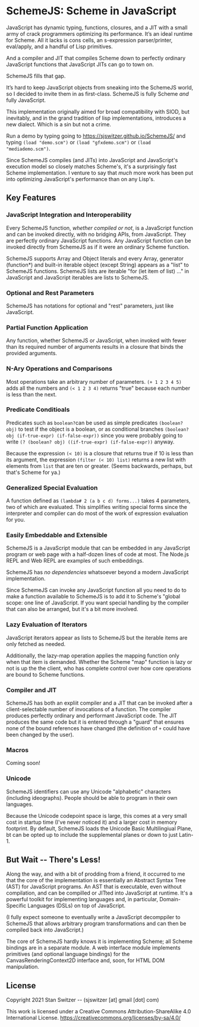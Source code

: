 # SchemeJS: Scheme in JavaScript

JavaScript has dynamic typing, functions, closures, and a JIT with
a small army of crack programmers optimizing its performance.
It’s an ideal runtime for Scheme.
All it lacks is cons cells, an s-expression parser/printer,
eval/apply, and a handful of Lisp primitives.

And a compiler and JIT that compiles Scheme down to perfectly ordinary
JavaScript functions that JavaScript JITs can go to town on.

SchemeJS fills that gap.

It’s hard to keep JavaScript objects from sneaking into the
SchemeJS world, so I decided to invite them in as first-class.
SchemeJS is fully Scheme _and_ fully JavaScript.

This implementation originally aimed for broad compatibility with SIOD, but inevitably,
and in the grand tradition of lisp implementations, introduces a new dialect.
Which is a sin but not a crime.

Run a demo by typing going to https://sjswitzer.github.io/SchemeJS/ and typing
`(load "demo.scm")` or `(load "gfxdemo.scm")` or `(load "mediademo.scm")`.

Since SchemeJS compiles (and JITs) into JavaScript and JavaScript's
execution model so closely matches Scheme's, it's a surprisingly fast Scheme implementation.
I venture to say that _much_ more work has been put into optimizing JavaScript's performance
than on any Lisp's.

## Key Features

### JavaScript Integration and Interoperability

Every SchemeJS function, _whether compiled or not_, is a JavaScript function and can be
invoked directly, with no bridging APIs, from JavaScript. They are perfectly ordinary
JavaScript functions. Any JavaScript function can be invoked directly from SchemeJS as if it
were an ordinary Scheme function.

SchemeJS supports Array and Object literals and every Array, generator (function*) and built-in
iterable object (except String) appears as a "list" to SchemeJS functions. SchemeJS lists are
iterable "for (let item of list) ..." in JavaScript and JavaScript iterables are lists to SchemeJS.

### Optional and Rest Parameters

SchemeJS has notations for optional and "rest" parameters, just like JavaScript.

### Partial Function Application

Any function, whether SchemeJS or JavaScript, when invoked with fewer than its required
number of arguments results in a closure that binds the provided arguments.

### N-Ary Operations and Comparisons

Most operations take an arbitrary number of parameters.
`(+ 1 2 3 4 5)` adds all the numbers and `(< 1 2 3 4)`
returns "true" because each number is less than the next.

### Predicate Conditioals

Predicates such as `boolean?`can be used
as simple predicates `(boolean? obj)` to test if the object is a boolean,
or as conditional branches `(boolean? obj (if-true-expr) (if-false-expr))` since you were
probably going to write `(? (boolean? obj) ((if-true-expr) (if-false-expr))` anyway.

Because the expression `(< 10)` is a closure that returns true
if 10 is less than its argument, the expression
`(filter (< 10) list)` returns a new list with elements from `list`
that are ten or greater. (Seems backwards, perhaps, but that's Scheme for ya.)

### Generalized Special Evaluation

A function defined as `(lambda# 2 (a b c d) forms...)` takes 4 parameters, two of which
are evaluated. This simplifies writing special forms since the interpreter and compiler
can do most of the work of expression evaluation for you.

### Easily Embeddable and Extensible

SchemeJS is a JavaScript module that can be embedded in any JavaScript program or web page
with a half-dozen lines of code at most. The Node.js REPL and Web REPL are examples of such embeddings.

SchemeJS has _no dependencies_ whatsoever beyond a modern JavaScript implementation.

Since SchemeJS can invoke any JavaScript function all you need to do to make a function
available to SchemeJS is to add it to Scheme's "global scope: one line of JavaScript.
If you want special handling by the compiler that can also be arranged, but it's a bit more involved.

### Lazy Evaluation of Iterators

JavaScript iterators appear as lists to SchemeJS but the iterable items are only fetched as needed.

Additionally, the lazy-map operation applies the mapping function only when that item is demanded.
Whether the Scheme "map" function is lazy or not is up the the client, who has complete control over
how core operations are bound to Scheme functions.

### Compiler and JIT

SchemeJS has both an expliit compiler and a JIT that can be invoked after a client-selectable number of
invocations of a function. The compiler produces perfectly ordinary and performant JavaScript code.
The JIT produces the same code but it is entered through a "guard" that ensures none of the
bound references have changed (the definition of `+` could have been changed by the user).

### Macros

Coming soon!

### Unicode

SchemeJS identifiers can use any Unicode "alphabetic" characters (including ideographs).
People should be able to program in their own languages.

Because the Unicode codepoint space is large, this comes at a very small cost in startup time
(I've never noticed it) and a larger cost in memory footprint.
By default, SchemeJS loads the Unicode Basic Multilingiual Plane, bt can be opted up to
include the supplemental planes or down to just Latin-1.

## But Wait -- There's Less!

Along the way, and with a bit of prodding from a friend, it occurred to me that the core
of the implementation is essentially an Abstract Syntax Tree (AST) for JavaScript programs.
An AST that is executable, even without compilation, and can be compilled or JITted into JavaScript
at runtime. It's a powerful toolkit for implementing languages and, in particular,
Domain-Specific Languages (DSLs) on top of JavaScript.

(I fully expect someone to eventually write a JavaScript decomppiler to SchemeJS that allows
arbitrary program transformations and can then be compiled back into JavaScript.)

The core of SchemeJS hardly knows it is implementing Scheme; all Scheme bindings are in
a separate module. A web interface module implements primitives (and optional language bindings)
for the CanvasRenderingContext2D interface and, soon, for HTML DOM manipulation.

## License

Copyright 2021 Stan Switzer -- (sjswitzer [at] gmail [dot] com)

This work is licensed under a Creative Commons Attribution-ShareAlike
4.0 International License. https://creativecommons.org/licenses/by-sa/4.0/

